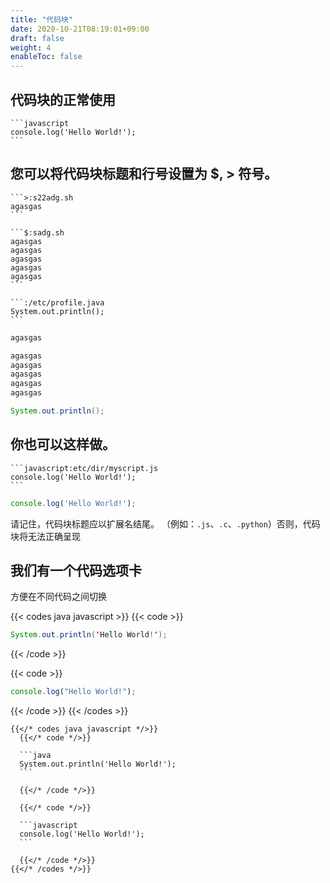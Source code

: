 ```yaml
---
title: "代码块"
date: 2020-10-21T08:19:01+09:00
draft: false
weight: 4
enableToc: false
---
```


## 代码块的正常使用

````
```javascript
console.log('Hello World!');
```
````

## 您可以将代码块标题和行号设置为 $, > 符号。

````
```>:s22adg.sh
agasgas
```

```$:sadg.sh
agasgas
agasgas
agasgas
agasgas
agasgas
```

```:/etc/profile.java
System.out.println();
```
````

```>:s22adg.sh
agasgas
```

```$:sadg.sh
agasgas
agasgas
agasgas
agasgas
agasgas
```

```:/etc/profile.java
System.out.println();
```

## 你也可以这样做。

````
```javascript:etc/dir/myscript.js
console.log('Hello World!');
```
````

```javascript:etc/dir/myscript.js
console.log('Hello World!');
```

请记住，代码块标题应以扩展名结尾。 （例如：`.js`、`.c`、`.python`）否则，代码块将无法正确呈现

## 我们有一个代码选项卡

方便在不同代码之间切换

{{< codes java javascript >}}
{{< code >}}

```java
System.out.println('Hello World!');
```

{{< /code >}}

{{< code >}}

```javascript
console.log("Hello World!");
```

{{< /code >}}
{{< /codes >}}

````
{{</* codes java javascript */>}}
  {{</* code */>}}

  ```java
  System.out.println('Hello World!');
  ```

  {{</* /code */>}}

  {{</* code */>}}

  ```javascript
  console.log('Hello World!');
  ```

  {{</* /code */>}}
{{</* /codes */>}}
````
